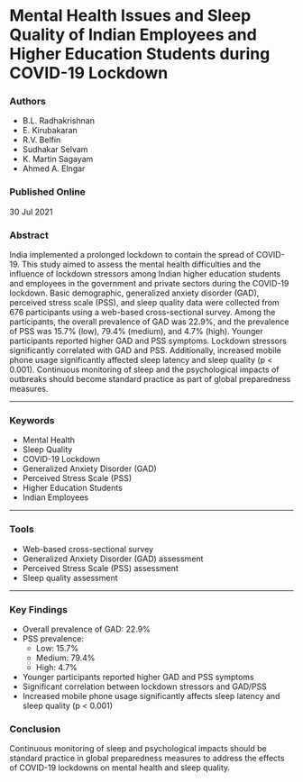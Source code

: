 # Mental Health Issues and Sleep Quality of Indian Employees and Higher Education Students during COVID-19 Lockdown

### Authors
- B.L. Radhakrishnan
- E. Kirubakaran
- R.V. Belfin
- Sudhakar Selvam
- K. Martin Sagayam
- Ahmed A. Elngar

### Published Online
30 Jul 2021

### Abstract
India implemented a prolonged lockdown to contain the spread of COVID-19. This study aimed to assess the mental health difficulties and the influence of lockdown stressors among Indian higher education students and employees in the government and private sectors during the COVID-19 lockdown. Basic demographic, generalized anxiety disorder (GAD), perceived stress scale (PSS), and sleep quality data were collected from 676 participants using a web-based cross-sectional survey. Among the participants, the overall prevalence of GAD was 22.9%, and the prevalence of PSS was 15.7% (low), 79.4% (medium), and 4.7% (high). Younger participants reported higher GAD and PSS symptoms. Lockdown stressors significantly correlated with GAD and PSS. Additionally, increased mobile phone usage significantly affected sleep latency and sleep quality (p < 0.001). Continuous monitoring of sleep and the psychological impacts of outbreaks should become standard practice as part of global preparedness measures.

---

### Keywords
- Mental Health
- Sleep Quality
- COVID-19 Lockdown
- Generalized Anxiety Disorder (GAD)
- Perceived Stress Scale (PSS)
- Higher Education Students
- Indian Employees

---

### Tools
- Web-based cross-sectional survey
- Generalized Anxiety Disorder (GAD) assessment
- Perceived Stress Scale (PSS) assessment
- Sleep quality assessment

---

### Key Findings
- Overall prevalence of GAD: 22.9%
- PSS prevalence: 
  - Low: 15.7%
  - Medium: 79.4%
  - High: 4.7%
- Younger participants reported higher GAD and PSS symptoms
- Significant correlation between lockdown stressors and GAD/PSS
- Increased mobile phone usage significantly affects sleep latency and sleep quality (p < 0.001)

### Conclusion
Continuous monitoring of sleep and psychological impacts should be standard practice in global preparedness measures to address the effects of COVID-19 lockdowns on mental health and sleep quality.
